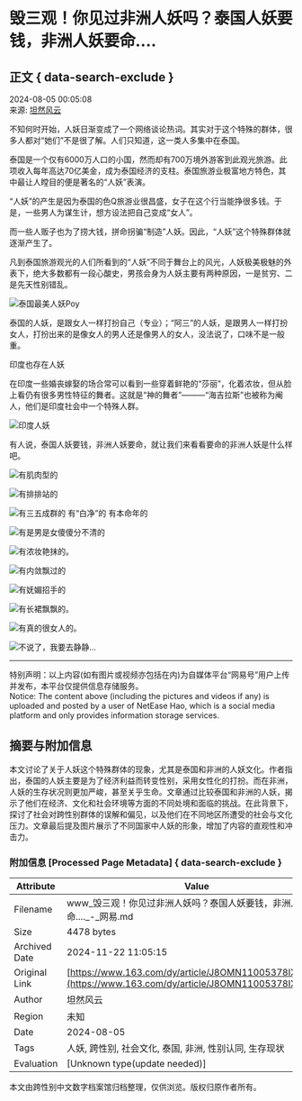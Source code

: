 # 毁三观！你见过非洲人妖吗？泰国人妖要钱，非洲人妖要命....

## 正文 { data-search-exclude }


2024-08-05 00:05:08  
来源: [坦然风云](https://www.163.com/dy/media/T1555815519020.html)  

不知何时开始，人妖日渐变成了一个网络谈论热词。其实对于这个特殊的群体，很多人都对“她们”不是很了解。人们只知道，这一类人多集中在泰国。

泰国是一个仅有6000万人口的小国，然而却有700万境外游客到此观光旅游。此项收入每年高达70亿美金，成为泰国经济的支柱。泰国旅游业极富地方特色，其中最让人瞠目的便是著名的“人妖”表演。

“人妖”的产生是因为泰国的色Q旅游业很昌盛，女子在这个行当能挣很多钱。于是，一些男人为谋生计，想方设法把自己变成“女人”。

而一些人贩子也为了捞大钱，拼命拐骗“制造”人妖。因此，“人妖”这个特殊群体就逐渐产生了。

凡到泰国旅游观光的人们所看到的“人妖”不同于舞台上的风光，人妖极美极魅的外表下，绝大多数都有一段心酸史，男孩会身为人妖主要有两种原因，一是贫穷、二是先天性别错乱。

![泰国最美人妖Poy](https://nimg.ws.126.net/?url=http%3A%2F%2Fdingyue.ws.126.net%2F2024%2F0804%2F4be296dcj00sholrw000zd000cc00cdm.jpg&thumbnail=660x2147483647&quality=80&type=jpg)

泰国的人妖，是跟女人一样打扮自己（专业）；“阿三”的人妖，是跟男人一样打扮女人，打扮出来的是像女人的男人还是像男人的女人，没法说了，口味不是一般重。

印度也存在人妖

在印度一些婚丧嫁娶的场合常可以看到一些穿着鲜艳的“莎丽”，化着浓妆，但从脸上看仍有很多男性特征的舞者。这就是“神的舞者”———“海吉拉斯”也被称为阉人，他们是印度社会中一个特殊人群。

![印度人妖](https://nimg.ws.126.net/?url=http%3A%2F%2Fdingyue.ws.126.net%2F2024%2F0804%2F3dc812fbj00sholrw000pd000dv0093m.jpg&thumbnail=660x2147483647&quality=80&type=jpg)

有人说，泰国人妖要钱，非洲人妖要命，就让我们来看看要命的非洲人妖是什么样吧。

![有肌肉型的](https://nimg.ws.126.net/?url=http%3A%2F%2Fdingyue.ws.126.net%2F2024%2F0804%2Fe3bffefej00sholrw001kd000go00chm.jpg&thumbnail=660x2147483647&quality=80&type=jpg)

![有排排站的](https://nimg.ws.126.net/?url=http%3A%2F%2Fdingyue.ws.126.net%2F2024%2F0804%2F87c16f07j00sholrw001ud000go00chm.jpg&thumbnail=660x2147483647&quality=80&type=jpg)

![有三五成群的 有“白净”的 有本命年的](https://nimg.ws.126.net/?url=http%3A%2F%2Fdingyue.ws.126.net%2F2024%2F0804%2Fff785b5bj00sholrw0029d000go00cbm.jpg&thumbnail=660x2147483647&quality=80&type=jpg)

![有是男是女傻傻分不清的](https://nimg.ws.126.net/?url=http%3A%2F%2Fdingyue.ws.126.net%2F2024%2F0804%2Fd54dfa02j00sholrw0019d000go00cfm.jpg&thumbnail=660x2147483647&quality=80&type=jpg)

![有浓妆艳抹的。](https://nimg.ws.126.net/?url=http%3A%2F%2Fdingyue.ws.126.net%2F2024%2F0804%2F9fa3afffj00sholrw001pd000go00cfm.jpg&thumbnail=660x2147483647&quality=80&type=jpg)

![有内敛飘过的](https://nimg.ws.126.net/?url=http%3A%2F%2Fdingyue.ws.126.net%2F2024%2F0804%2F98e5d97aj00sholrw001ud000go00cfm.jpg&thumbnail=660x2147483647&quality=80&type=jpg)

![有妩媚招手的](https://nimg.ws.126.net/?url=http%3A%2F%2Fdingyue.ws.126.net%2F2024%2F0804%2F6531dbe3j00sholrw001ud000go00cdm.jpg&thumbnail=660x2147483647&quality=80&type=jpg)

![有长裙飘飘的。](https://nimg.ws.126.net/?url=http%3A%2F%2Fdingyue.ws.126.net%2F2024%2F0804%2F3d113cbcj00sholrw001rd000go00cem.jpg&thumbnail=660x2147483647&quality=80&type=jpg)

![有真的很女人的。](https://nimg.ws.126.net/?url=http%3A%2F%2Fdingyue.ws.126.net%2F2024%2F0804%2F62cdc753j00sholrw001td000go00chm.jpg&thumbnail=660x2147483647&quality=80&type=jpg)

![不说了，我要去静静...](https://nimg.ws.126.net/?url=http%3A%2F%2Fdingyue.ws.126.net%2F2024%2F0804%2F715e7951p00sholrw0005d0001s001sm.png&thumbnail=660x2147483647&quality=80&type=jpg)

---

特别声明：以上内容(如有图片或视频亦包括在内)为自媒体平台“网易号”用户上传并发布，本平台仅提供信息存储服务。  
Notice: The content above (including the pictures and videos if any) is uploaded and posted by a user of NetEase Hao, which is a social media platform and only provides information storage services.

## 摘要与附加信息

<!-- tcd_abstract -->
本文讨论了关于人妖这个特殊群体的现象，尤其是泰国和非洲的人妖文化。作者指出，泰国的人妖主要是为了经济利益而转变性别，采用女性化的打扮。而在非洲，人妖的生存状况则更加严峻，甚至关乎生命。文章通过比较泰国和非洲的人妖，揭示了他们在经济、文化和社会环境等方面的不同处境和面临的挑战。在此背景下，探讨了社会对跨性别群体的误解和偏见，以及他们在不同地区所遭受的社会与文化压力。文章最后提及图片展示了不同国家中人妖的形象，增加了内容的直观性和冲击力。
<!-- tcd_abstract_end -->

### 附加信息 [Processed Page Metadata] { data-search-exclude }

| Attribute       | Value                                  |
|-----------------|----------------------------------------|
| Filename        | www_毁三观！你见过非洲人妖吗？泰国人妖要钱，非洲人妖要命...._-_网易.md                             |
| Size            | 4478 bytes                           |
| Archived Date   | 2024-11-22 11:05:15                             |
| Original Link   | [https://www.163.com/dy/article/J8OMN11005378IX6.html](https://www.163.com/dy/article/J8OMN11005378IX6.html)                       |
| Author          | 坦然风云                               |
| Region          | 未知                               |
| Date            | 2024-08-05                                 |
| Tags            | 人妖, 跨性别, 社会文化, 泰国, 非洲, 性别认同, 生存现状                                 |
| Evaluation            | [Unknown type(update needed)]                                 |
<!-- tcd_table_end -->

本文由跨性别中文数字档案馆归档整理，仅供浏览。版权归原作者所有。
